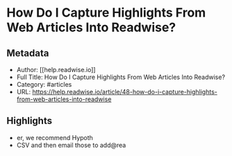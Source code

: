 # How Do I Capture Highlights From Web Articles Into Readwise?

## Metadata
- Author: [[help.readwise.io]]
- Full Title: How Do I Capture Highlights From Web Articles Into Readwise?
- Category: #articles
- URL: https://help.readwise.io/article/48-how-do-i-capture-highlights-from-web-articles-into-readwise

## Highlights
- er, we recommend Hypoth
- CSV and then email those to add@rea
